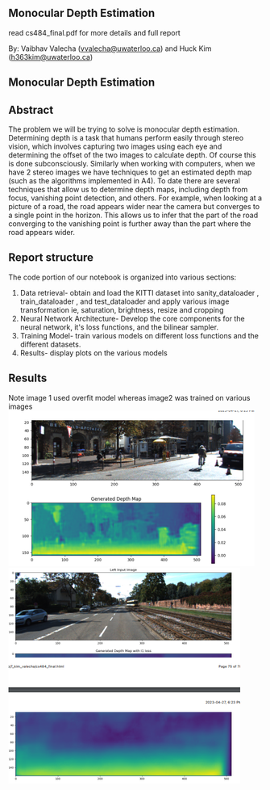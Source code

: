 ## Monocular Depth Estimation
read cs484_final.pdf for more details and full report

By: Vaibhav Valecha (vvalecha@uwaterloo.ca) and Huck Kim (h363kim@uwaterloo.ca)

## Monocular Depth Estimation

## Abstract
The problem we will be trying to solve is monocular depth estimation. Determining depth
is a task that humans perform easily through stereo vision, which involves capturing two
images using each eye and determining the offset of the two images to calculate depth.
Of course this is done subconsciously.
Similarly when working with computers, when we have 2 stereo images we have
techniques to get an estimated depth map (such as the algorithms implemented in A4).
To date there are several techniques that allow us to determine depth maps, including
depth from focus, vanishing point detection, and others. For example, when looking at a
picture of a road, the road appears wider near the camera but converges to a single
point in the horizon. This allows us to infer that the part of the road converging to the
vanishing point is further away than the part where the road appears wider.

## Report structure

The code portion of our notebook is organized into various sections:
1. Data retrieval- obtain and load the KITTI dataset into sanity_dataloader ,
train_dataloader , and test_dataloader and apply various image
transformation ie, saturation, brightness, resize and cropping
2. Neural Network Architecture- Develop the core components for the neural network,
it's loss functions, and the bilinear sampler.
3. Training Model- train various models on different loss functions and the different
datasets.
4. Results- display plots on the various models

## Results
Note image 1 used overfit model whereas image2 was trained on various images
![plot](./photos/image1.png)
![plot](./photos/image2.png)

